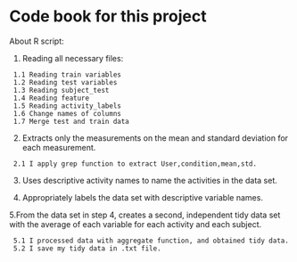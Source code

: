 # Code book for this project

About R script:

   1. Reading all necessary files:

     1.1 Reading train variables
     1.2 Reading test variables
     1.3 Reading subject_test
     1.4 Reading feature
     1.5 Reading activity_labels
     1.6 Change names of columns
     1.7 Merge test and train data
      
   2. Extracts only the measurements on the mean and standard deviation for each measurement. 

     2.1 I apply grep function to extract User,condition,mean,std.
      
   3. Uses descriptive activity names to name the activities in the data set.
   
   4. Appropriately labels the data set with descriptive variable names.

   5.From the data set in step 4, creates a second, independent tidy data set with the average of each variable for each activity and each subject.
      
     5.1 I processed data with aggregate function, and obtained tidy data.
     5.2 I save my tidy data in .txt file.
